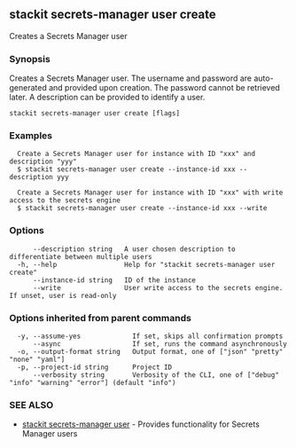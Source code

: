 ## stackit secrets-manager user create

Creates a Secrets Manager user

### Synopsis

Creates a Secrets Manager user.
The username and password are auto-generated and provided upon creation. The password cannot be retrieved later.
A description can be provided to identify a user.

```
stackit secrets-manager user create [flags]
```

### Examples

```
  Create a Secrets Manager user for instance with ID "xxx" and description "yyy"
  $ stackit secrets-manager user create --instance-id xxx --description yyy

  Create a Secrets Manager user for instance with ID "xxx" with write access to the secrets engine
  $ stackit secrets-manager user create --instance-id xxx --write
```

### Options

```
      --description string   A user chosen description to differentiate between multiple users
  -h, --help                 Help for "stackit secrets-manager user create"
      --instance-id string   ID of the instance
      --write                User write access to the secrets engine. If unset, user is read-only
```

### Options inherited from parent commands

```
  -y, --assume-yes             If set, skips all confirmation prompts
      --async                  If set, runs the command asynchronously
  -o, --output-format string   Output format, one of ["json" "pretty" "none" "yaml"]
  -p, --project-id string      Project ID
      --verbosity string       Verbosity of the CLI, one of ["debug" "info" "warning" "error"] (default "info")
```

### SEE ALSO

* [stackit secrets-manager user](./stackit_secrets-manager_user.md)	 - Provides functionality for Secrets Manager users

